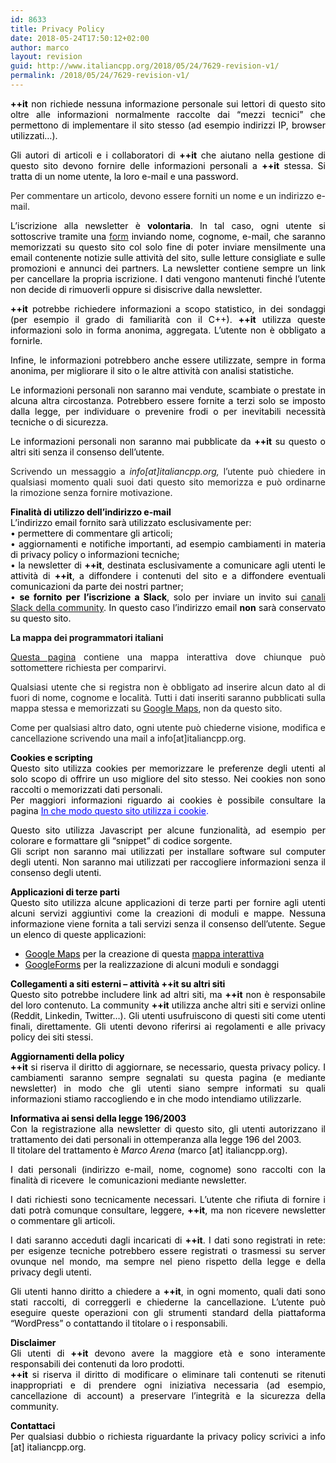 ```yaml
---
id: 8633
title: Privacy Policy
date: 2018-05-24T17:50:12+02:00
author: marco
layout: revision
guid: http://www.italiancpp.org/2018/05/24/7629-revision-v1/
permalink: /2018/05/24/7629-revision-v1/
---
```

<p style="text-align: justify;">
  <span style="color: #000000;"><strong>++it</strong> non richiede nessuna informazione personale sui lettori di questo sito oltre alle informazioni normalmente raccolte dai &#8220;mezzi tecnici&#8221; che permettono di implementare il sito stesso (ad esempio indirizzi IP, browser utilizzati&#8230;).</span>
</p>

<p style="text-align: justify;">
  <span style="color: #000000;">Gli autori di articoli e i collaboratori di <strong>++it</strong> che aiutano nella gestione di questo sito devono fornire delle informazioni personali a <strong>++it</strong> stessa. Si tratta di un nome utente, la loro e-mail e una password.</span>
</p>

<p style="text-align: justify;">
  Per commentare un articolo, devono essere forniti un nome e un indirizzo e-mail.
</p>

<p style="text-align: justify;">
  <span style="color: #000000;">L&#8217;iscrizione alla newsletter è <strong>volontaria</strong>. In tal caso, ogni utente si sottoscrive tramite una <a href="http://italiancpp.org/newsletter">form</a> inviando nome, cognome, e-mail, che saranno memorizzati su questo sito col solo fine di poter inviare mensilmente una email contenente notizie sulle attività del sito, sulle letture consigliate e sulle promozioni e annunci dei partners. La newsletter contiene sempre un link per cancellare la propria iscrizione. I dati vengono mantenuti finché l&#8217;utente non decide di rimuoverli oppure si disiscrive dalla newsletter.</span>
</p>

<p style="text-align: justify;">
  <span style="color: #000000;"><strong>++it</strong> potrebbe richiedere informazioni a scopo statistico, in dei sondaggi (per esempio il grado di familiarità con il C++). <strong>++it</strong> utilizza queste informazioni solo in forma anonima, aggregata. L&#8217;utente non è obbligato a fornirle.</span>
</p>

<p style="text-align: justify;">
  <span style="color: #000000;">Infine, le informazioni potrebbero anche essere utilizzate, sempre in forma anonima, per migliorare il sito o le altre attività con analisi statistiche.</span>
</p>

<p style="text-align: justify;">
  <span style="color: #000000;">Le informazioni personali non saranno mai vendute, scambiate o prestate in alcuna altra circostanza. Potrebbero essere fornite a terzi solo se imposto dalla legge, per individuare o prevenire frodi o per inevitabili necessità tecniche o di sicurezza.</span>
</p>

<p style="text-align: justify;">
  <span style="color: #000000;">Le informazioni personali non saranno mai pubblicate da <strong>++it</strong> su questo o altri siti senza il consenso dell&#8217;utente.</span>
</p>

<p style="text-align: justify;">
  Scrivendo un messaggio a <em>info[at]italiancpp.org, </em>l&#8217;utente può chiedere in qualsiasi momento quali suoi dati questo sito memorizza e può ordinarne la rimozione senza fornire motivazione.
</p>

<p style="text-align: justify;">
  <span style="color: #000000;"><strong>Finalità di utilizzo dell&#8217;indirizzo e-mail</strong></span><br /> <span style="color: #000000;"> L&#8217;indirizzo email fornito sarà utilizzato esclusivamente per:</span><br /> <span style="color: #000000;">• permettere di commentare gli articoli;</span><br /> <span style="color: #000000;"> • aggiornamenti e notifiche importanti, ad esempio cambiamenti in materia di privacy policy o informazioni tecniche;</span><br /> <span style="color: #000000;"> • la newsletter di <strong>++it</strong>, destinata esclusivamente a comunicare agli utenti le attività di <strong>++it</strong>, a diffondere i contenuti del sito e a diffondere eventuali comunicazioni da parte dei nostri partner;<br /> • <strong>se fornito per l&#8217;iscrizione a Slack</strong>, solo per inviare un invito sui <a href="https://italiancpp.slack.com">canali Slack della community</a>. In questo caso l&#8217;indirizzo email <strong>non</strong> sarà conservato su questo sito.<br /> </span>
</p>

<p style="text-align: justify;">
  <strong>La mappa dei programmatori italiani</strong>
</p>

<p style="text-align: justify;">
  <a href="http://italiancpp.org/map">Questa pagina</a> contiene una mappa interattiva dove chiunque può sottomettere richiesta per comparirvi.
</p>

<p style="text-align: justify;">
  Qualsiasi utente che si registra non è obbligato ad inserire alcun dato al di fuori di nome, cognome e località. Tutti i dati inseriti saranno pubblicati sulla mappa stessa e memorizzati su <a href="http://maps.google.com">Google Maps</a>, non da questo sito.
</p>

<p style="text-align: justify;">
  Come per qualsiasi altro dato, ogni utente può chiederne visione, modifica e cancellazione scrivendo una mail a info[at]italiancpp.org.
</p>

<p style="text-align: justify;">
  <span style="color: #000000;"><strong>Cookies e scripting</strong></span><br /> <span style="color: #000000;"> Questo sito utilizza cookies per memorizzare le preferenze degli utenti al solo scopo di offrire un uso migliore del sito stesso. Nei cookies non sono raccolti o memorizzati dati personali.<br /> Per maggiori informazioni riguardo ai cookies è possibile consultare la pagina <span style="color: #0000ff;"><a style="color: #0000ff;" href="http://www.italiancpp.org/cookie" target="_blank" rel="noopener noreferrer">In che modo questo sito utilizza i cookie</a>.</span></span>
</p>

<p style="text-align: justify;">
  <span style="color: #000000;">Questo sito utilizza Javascript per alcune funzionalità, ad esempio per colorare e formattare gli &#8220;snippet&#8221; di codice sorgente.</span><br /> <span style="color: #000000;"> Gli script non saranno mai utilizzati per installare software sul computer degli utenti. Non saranno mai utilizzati per raccogliere informazioni senza il consenso degli utenti.</span>
</p>

<p style="text-align: justify;">
  <span style="color: #000000;"><strong>Applicazioni di terze parti<br /> </strong>Questo sito utilizza alcune applicazioni di terze parti per fornire agli utenti alcuni servizi aggiuntivi come la creazioni di moduli e mappe. Nessuna informazione viene fornita a tali servizi senza il consenso dell&#8217;utente. Segue un elenco di queste applicazioni:</span>
</p>

<ul style="text-align: justify;">
  <li style="text-align: justify;">
    <span style="color: #000000;"><a style="color: #000000;" href="https://maps.google.com" target="_blank" rel="noopener noreferrer">Google Maps</a> per la creazione di questa <a style="color: #000000;" href="http://www.italiancpp.org/map/" target="_blank" rel="noopener noreferrer">mappa interattiva</a></span>
  </li>
  <li style="text-align: justify;">
    <span style="color: #000000;"><a style="color: #000000;" href="https://www.google.it/intl/it/forms/about/" target="_blank" rel="noopener noreferrer">GoogleForms</a> per la realizzazione di alcuni moduli e sondaggi</span>
  </li>
</ul>

<p style="text-align: justify;">
  <span style="color: #000000;"><strong>Collegamenti a siti esterni &#8211; attività ++it su altri siti</strong></span><br /> <span style="color: #000000;"> Questo sito potrebbe includere link ad altri siti, ma <strong>++it</strong> non è responsabile del loro contenuto. La community <strong>++it</strong> utilizza anche altri siti e servizi online (Reddit, Linkedin, Twitter&#8230;). Gli utenti usufruiscono di questi siti come utenti finali, direttamente. Gli utenti devono riferirsi ai regolamenti e alle privacy policy dei siti stessi.<br /> </span>
</p>

<p style="text-align: justify;">
  <span style="color: #000000;"><strong>Aggiornamenti della policy</strong></span><br /> <span style="color: #000000;"> <strong> ++it</strong> si riserva il diritto di aggiornare, se necessario, questa privacy policy. I cambiamenti saranno sempre segnalati su questa pagina (e mediante newsletter) in modo che gli utenti siano sempre informati su quali informazioni stiamo raccogliendo e in che modo intendiamo utilizzarle.</span>
</p>

<p style="text-align: justify;">
  <span style="color: #000000;"><strong>Informativa ai sensi della legge 196/2003</strong></span><br /> <span style="color: #000000;"> Con la registrazione alla newsletter di questo sito, gli utenti autorizzano il trattamento dei dati personali in ottemperanza alla legge 196 del 2003.</span><br /> <span style="color: #000000;"> Il titolare del trattamento è <em>Marco Arena</em> (marco [at] italiancpp.org).</span>
</p>

<p style="text-align: justify;">
  <span style="color: #000000;">I dati personali (indirizzo e-mail, nome, cognome) sono raccolti con la finalità di ricevere  le comunicazioni mediante newsletter.</span>
</p>

<p style="text-align: justify;">
  <span style="color: #000000;">I dati richiesti sono tecnicamente necessari. L&#8217;utente che rifiuta di fornire i dati potrà comunque consultare, leggere, <strong>++it</strong>, ma non ricevere newsletter o commentare gli articoli.</span>
</p>

<p style="text-align: justify;">
  <span style="color: #000000;">I dati saranno acceduti dagli incaricati di <strong>++it</strong>. I dati sono registrati in rete: per esigenze tecniche potrebbero essere registrati o trasmessi su server ovunque nel mondo, ma sempre nel pieno rispetto della legge e della privacy degli utenti.</span>
</p>

<p style="text-align: justify;">
  <span style="color: #000000;">Gli utenti hanno diritto a chiedere a <strong>++it</strong>, in ogni momento, quali dati sono stati raccolti, di correggerli e chiederne la cancellazione. L&#8217;utente può eseguire queste operazioni con gli strumenti standard della piattaforma &#8220;WordPress&#8221; o contattando il titolare o i responsabili.</span>
</p>

<p style="text-align: justify;">
  <span style="color: #000000;"><strong>Disclaimer</strong></span><br /> <span style="color: #000000;"> Gli utenti di <strong>++it</strong> devono avere la maggiore età e sono interamente responsabili dei contenuti da loro prodotti.</span><br /> <span style="color: #000000;"> <strong> ++it</strong> si riserva il diritto di modificare o eliminare tali contenuti se ritenuti inappropriati e di prendere ogni iniziativa necessaria (ad esempio, cancellazione di account) a preservare l&#8217;integrità e la sicurezza della community.</span>
</p>

<p style="text-align: justify;">
  <span style="color: #000000;"><strong>Contattaci</strong><br /> Per qualsiasi dubbio o richiesta riguardante la privacy policy scrivici a info [at] italiancpp.org.</span>
</p>